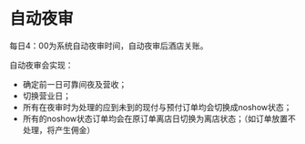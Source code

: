 # 自动夜审

每日4：00为系统自动夜审时间，自动夜审后酒店关账。

自动夜审会实现：

* 确定前一日可靠间夜及营收；
* 切换营业日；
* 所有在夜审时为处理的应到未到的现付与预付订单均会切换成noshow状态；
* 所有的noshow状态订单均会在原订单离店日切换为离店状态；（如订单放置不处理，将产生佣金）



